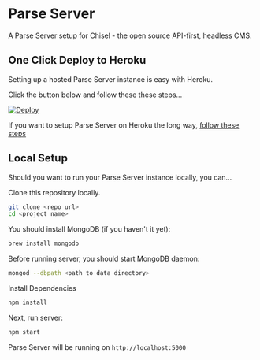 Parse Server
=====================

A Parse Server setup for Chisel - the open source API-first, headless CMS.
 
## One Click Deploy to Heroku

Setting up a hosted Parse Server instance is easy with Heroku.

Click the button below and follow these these steps...

[![Deploy](https://www.herokucdn.com/deploy/button.svg)](https://heroku.com/deploy)

If you want to setup Parse Server on Heroku the long way, [follow these steps](https://devcenter.heroku.com/articles/deploying-a-parse-server-to-heroku)

## Local Setup

Should you want to run your Parse Server instance locally, you can...

Clone this repository locally.

``` bash
git clone <repo url>
cd <project name>
```

You should install MongoDB (if you haven't it yet):
``` bash
brew install mongodb
```

Before running server, you should start MongoDB daemon:
``` bash
mongod --dbpath <path to data directory>
```

Install Dependencies
``` bash
npm install
```

Next, run server:
``` bash
npm start
```

Parse Server will be running on `http://localhost:5000`



